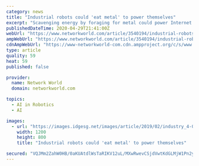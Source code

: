 ```yaml
---
category: news
title: "Industrial robots could 'eat metal' to power themselves"
excerpt: "Scavenging energy by foraging for metal could power Internet of Things electronics and robots, suggest researchers at University of Pennsylvania."
publishedDateTime: 2020-04-29T21:41:00Z
webUrl: "https://www.networkworld.com/article/3540194/industrial-robots-could-eat-metal-to-power-themselves.html"
ampWebUrl: "https://www.networkworld.com/article/3540194/industrial-robots-could-eat-metal-to-power-themselves.amp.html"
cdnAmpWebUrl: "https://www-networkworld-com.cdn.ampproject.org/c/s/www.networkworld.com/article/3540194/industrial-robots-could-eat-metal-to-power-themselves.amp.html"
type: article
quality: 59
heat: 59
published: false

provider:
  name: Network World
  domain: networkworld.com

topics:
  - AI in Robotics
  - AI

images:
  - url: "https://images.idgesg.net/images/article/2019/02/industry_4-0_industrial_iot_smart_factory_automation_by_jiraroj_praditcharoenkul_gettyimages-902668940_2400x1600-100788458-large.jpg"
    width: 1200
    height: 800
    title: "Industrial robots could 'eat metal' to power themselves"

secured: "VQJMm2ZahW0HB/0aKUAtdlWsTaRIKV12uL/MXwRwevCSjdVwtKdGLMjW1Pn2yqpz1seO0BzWwPfowuPeks66CjBDxDhMjDEv9ishlH7hKFs62PDHGFtVJ0obASTsBNmrogOjvxlxOedY8f2wh6++elZUZGYzwEsCxlsyeIFHEE4C2wWOi+AIL0CVmkxJDFq7nc6lvfzf5pHaspxI/pFf1WmskZo/aJekpk17Ge4lX9RrejI9LZCTqJxrnmLLDjKuo7kUyQN4P7DhnitF1jOWvnJv+FRZNgpCM1OIZLEYaeLiRge48WuhnkfgRpqVjtWU;Bkn7FcPFxQzDWVAa/fcNjQ=="
---
```


